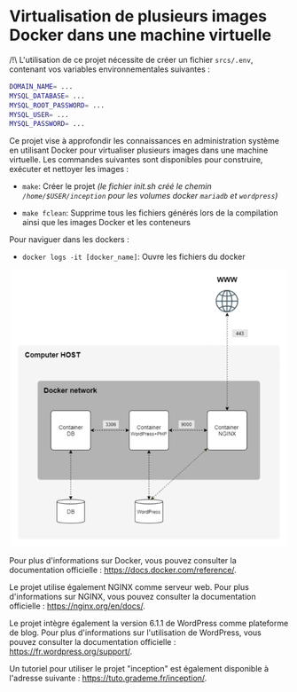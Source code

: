 # Virtualisation de plusieurs images Docker dans une machine virtuelle

/!\ L'utilisation de ce projet nécessite de créer un fichier `srcs/.env`, contenant vos variables environnementales suivantes :

```bash
DOMAIN_NAME= ...
MYSQL_DATABASE= ...
MYSQL_ROOT_PASSWORD= ...
MYSQL_USER= ...
MYSQL_PASSWORD= ...
```

Ce projet vise à approfondir les connaissances en administration système en utilisant Docker pour virtualiser plusieurs images dans une machine virtuelle. Les commandes suivantes sont disponibles pour construire, exécuter et nettoyer les images :

* `make`: Créer le projet
*(le fichier init.sh créé le chemin `/home/$USER/inception` pour les volumes docker `mariadb` et `wordpress`)*

* `make fclean`: Supprime tous les fichiers générés lors de la compilation ainsi que les images Docker et les conteneurs

Pour naviguer dans les dockers :

* `docker logs -it [docker_name]`: Ouvre les fichiers du docker

<p align="center">
<img height="500" src="https://github.com/Echo24h/inception/blob/main/schema_inception.png" alt="Schema du réseau Inception">
</p>

Pour plus d'informations sur Docker, vous pouvez consulter la documentation officielle : https://docs.docker.com/reference/.

Le projet utilise également NGINX comme serveur web. Pour plus d'informations sur NGINX, vous pouvez consulter la documentation officielle : https://nginx.org/en/docs/.

Le projet intègre également la version 6.1.1 de WordPress comme plateforme de blog. Pour plus d'informations sur l'utilisation de WordPress, vous pouvez consulter la documentation officielle : https://fr.wordpress.org/support/.

Un tutoriel pour utiliser le projet "inception" est également disponible à l'adresse suivante : https://tuto.grademe.fr/inception/.


